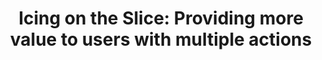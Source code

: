 ---
title: "Icing on the Slice: Providing more value to users with multiple actions"
external_link: https://www.bignerdranch.com/blog/icing-on-the-slice/
---